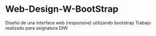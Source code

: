 # Web-Design-W-BootStrap
Diseño de una interface web (responsive) utilizando bootstrap
Trabajo realizado para asignatura DIW
